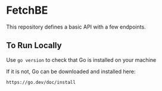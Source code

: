 # FetchBE
This repository defines a basic API with a few endpoints. 

## To Run Locally

Use ```go version``` to check that Go is installed on your machine

If it is not, Go can be downloaded and installed here:

    https://go.dev/doc/install
    
    

